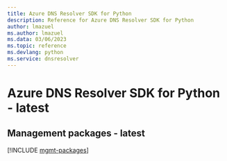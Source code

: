 ```yaml
---
title: Azure DNS Resolver SDK for Python
description: Reference for Azure DNS Resolver SDK for Python
author: lmazuel
ms.author: lmazuel
ms.data: 03/06/2023
ms.topic: reference
ms.devlang: python
ms.service: dnsresolver
---
```

# Azure DNS Resolver SDK for Python - latest

## Management packages - latest
[!INCLUDE [mgmt-packages](dns-resolver-mgmt-index.md)]